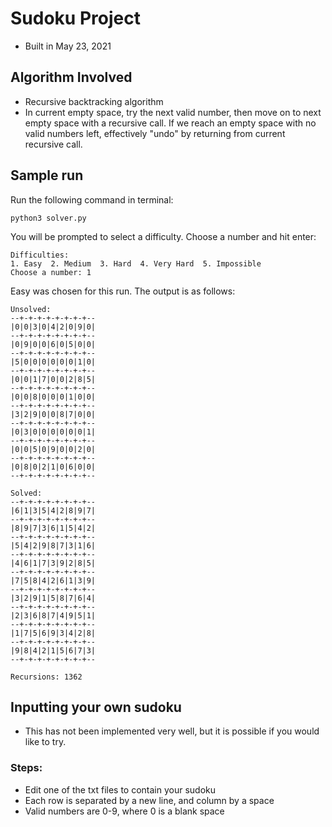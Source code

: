 # Sudoku Project
- Built in May 23, 2021

## Algorithm Involved
- Recursive backtracking algorithm
- In current empty space, try the next valid number, then move on to next empty space with a recursive call. If we reach an empty space with no valid numbers left, effectively "undo" by returning from current recursive call.

## Sample run
Run the following command in terminal:

```
python3 solver.py
```

You will be prompted to select a difficulty. Choose a number and hit enter:

```
Difficulties:
1. Easy  2. Medium  3. Hard  4. Very Hard  5. Impossible
Choose a number: 1
```

Easy was chosen for this run. The output is as follows:
```
Unsolved:
--+-+-+-+-+-+-+-+--
|0|0|3|0|4|2|0|9|0|
--+-+-+-+-+-+-+-+--
|0|9|0|0|6|0|5|0|0|
--+-+-+-+-+-+-+-+--
|5|0|0|0|0|0|0|1|0|
--+-+-+-+-+-+-+-+--
|0|0|1|7|0|0|2|8|5|
--+-+-+-+-+-+-+-+--
|0|0|8|0|0|0|1|0|0|
--+-+-+-+-+-+-+-+--
|3|2|9|0|0|8|7|0|0|
--+-+-+-+-+-+-+-+--
|0|3|0|0|0|0|0|0|1|
--+-+-+-+-+-+-+-+--
|0|0|5|0|9|0|0|2|0|
--+-+-+-+-+-+-+-+--
|0|8|0|2|1|0|6|0|0|
--+-+-+-+-+-+-+-+--

Solved:
--+-+-+-+-+-+-+-+--
|6|1|3|5|4|2|8|9|7|
--+-+-+-+-+-+-+-+--
|8|9|7|3|6|1|5|4|2|
--+-+-+-+-+-+-+-+--
|5|4|2|9|8|7|3|1|6|
--+-+-+-+-+-+-+-+--
|4|6|1|7|3|9|2|8|5|
--+-+-+-+-+-+-+-+--
|7|5|8|4|2|6|1|3|9|
--+-+-+-+-+-+-+-+--
|3|2|9|1|5|8|7|6|4|
--+-+-+-+-+-+-+-+--
|2|3|6|8|7|4|9|5|1|
--+-+-+-+-+-+-+-+--
|1|7|5|6|9|3|4|2|8|
--+-+-+-+-+-+-+-+--
|9|8|4|2|1|5|6|7|3|
--+-+-+-+-+-+-+-+--

Recursions: 1362
```

## Inputting your own sudoku
- This has not been implemented very well, but it is possible if you would like to try.

### Steps:
- Edit one of the txt files to contain your sudoku
- Each row is separated by a new line, and column by a space
- Valid numbers are 0-9, where 0 is a blank space
